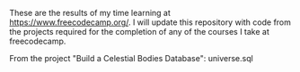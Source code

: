 These are the results of my time learning at https://www.freecodecamp.org/.
I will update this repository with code from the projects required for the completion of any of the courses I take at freecodecamp.

From the project "Build a Celestial Bodies Database": universe.sql
